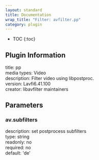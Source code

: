 ```yaml
---
layout: standard
title: Documentation
wrap_title: "Filter: avfilter.pp"
category: plugin
---
```

* TOC
{:toc}

## Plugin Information

title: pp  
media types:
Video  
description: Filter video using libpostproc.  
version: Lavfi6.41.100  
creator: libavfilter maintainers  

## Parameters

### av.subfilters

  
description:
set postprocess subfilters  
type: string  
readonly: no  
required: no  
default: 'de'  

